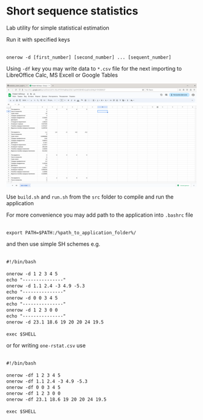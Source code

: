 # Short sequence statistics

Lab utility for simple statistical estimation

Run it with specified keys

```

onerow -d [first_number] [second_number] ... [sequent_number]

```
Using `-df` key you may write data to `*.csv` file for the next importing to LibreOffice Calc, MS Excell or Google Tables

![Google table data import](/img/screen.png)

Use `build.sh` and `run.sh` from the `src` folder to compile and run the application

For more convenience you may add path to the application into `.bashrc` file

```

export PATH=$PATH:/%path_to_application_folder%/

```

and then use simple SH schemes e.g.

```SH

#!/bin/bash

onerow -d 1 2 3 4 5
echo "---------------"
onerow -d 1.1 2.4 -3 4.9 -5.3
echo "---------------"
onerow -d 0 0 3 4 5
echo "---------------"
onerow -d 1 2 3 0 0
echo "---------------"
onerow -d 23.1 18.6 19 20 20 24 19.5

exec $SHELL

```

or for writing `one-rstat.csv` use

```SH

#!/bin/bash

onerow -df 1 2 3 4 5
onerow -df 1.1 2.4 -3 4.9 -5.3
onerow -df 0 0 3 4 5
onerow -df 1 2 3 0 0
onerow -df 23.1 18.6 19 20 20 24 19.5

exec $SHELL

```
